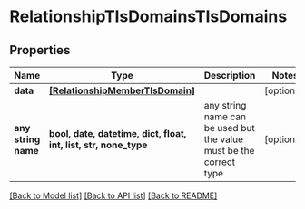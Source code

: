 # RelationshipTlsDomainsTlsDomains


## Properties
Name | Type | Description | Notes
------------ | ------------- | ------------- | -------------
**data** | [**[RelationshipMemberTlsDomain]**](RelationshipMemberTlsDomain.md) |  | [optional] 
**any string name** | **bool, date, datetime, dict, float, int, list, str, none_type** | any string name can be used but the value must be the correct type | [optional]

[[Back to Model list]](../README.md#documentation-for-models) [[Back to API list]](../README.md#documentation-for-api-endpoints) [[Back to README]](../README.md)


